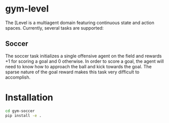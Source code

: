 # gym-level

The [Level is a multiagent
domain featuring continuous state and action spaces. Currently,
several tasks are supported:

## Soccer

The soccer task initializes a single offensive agent on the field and rewards +1 for scoring a goal and 0 otherwise. In order to score a goal, the agent will need to know how to approach the ball and kick towards the goal. The sparse nature of the goal reward makes this task very difficult to accomplish.

# Installation

```bash
cd gym-soccer
pip install -e .
```
